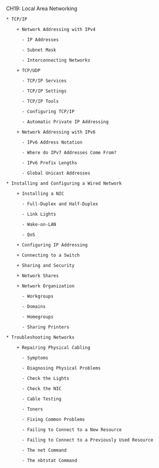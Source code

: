 CH19: Local Area Networking

    * TCP/IP

        + Network Addressing with IPv4

          - IP Addresses

          - Subnet Mask

          - Interconnecting Networks

        + TCP/UDP

          - TCP/IP Services

          - TCP/IP Settings

          - TCP/IP Tools

          - Configuring TCP/IP

          - Automatic Private IP Addressing

        + Network Addressing with IPv6

          - IPv6 Address Notation

          - Where do IPv7 Addresses Come From?

          - IPv6 Prefix Lengths

          - Global Unicast Addresses

    * Installing and Configuring a Wired Network

        + Installing a NIC

          - Full-Duplex and Half-Duplex

          - Link Lights

          - Wake-on-LAN

          - QoS

        + Configuring IP Addressing

        + Connecting to a Switch

        + Sharing and Security

        + Network Shares

        + Network Organization

          - Workgroups

          - Domains

          - Homegroups

          - Sharing Printers

    * Troubleshooting Networks

        + Repairing Physical Cabling

          - Symptoms

          - Diagnosing Physical Problems

          - Check the Lights

          - Check the NIC

          - Cable Testing

          - Toners

          - Fixing Common Problems

          - Failing to Connect to a New Resource

          - Failing to Connect to a Previously Used Resource

          - The net Command

          - The nbtstat Command
          